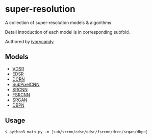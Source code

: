 # super-resolution
A collection of super-resolution models & algorithms

Detail introduction of each model is in corresponding subfold.

Authored by [ivorycandy](https://github.com/ivorycandy)


## Models
- [VDSR](https://github.com/IvoryCandy/super-resolution/tree/master/VDSR)
- [EDSR](https://github.com/IvoryCandy/super-resolution/tree/master/EDSR)
- [DCRN](https://github.com/IvoryCandy/super-resolution/tree/master/DRCN)
- [SubPixelCNN](https://github.com/IvoryCandy/super-resolution/tree/master/SubPixelCNN)
- [SRCNN](https://github.com/IvoryCandy/super-resolution/tree/master/SRCNN)
- [FSRCNN](https://github.com/IvoryCandy/super-resolution/tree/master/FSRCNN)
- [SRGAN](https://github.com/IvoryCandy/super-resolution/tree/master/SRGAN)
- [DBPN](https://github.com/IvoryCandy/super-resolution/tree/master/DBPN)

## Usage
```bassh
$ python3 main.py -m [sub/srcnn/cdsr/edsr/fsrcnn/drcn/srgan/dbpn]
```
